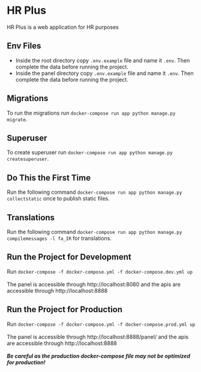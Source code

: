 # HR Plus
HR Plus is a web application for HR purposes

## Env Files
* Inside the root directory copy `.env.example` file and name it `.env`. Then complete the data before running the project.
* Inside the panel directory copy `.env.example` file and name it `.env`. Then complete the data before running the project.

## Migrations
To run the migrations run `docker-compose run app python manage.py migrate`.

## Superuser
To create superuser run `docker-compose run app python manage.py createsuperuser`.

## Do This the First Time
Run the following command `docker-compose run app python manage.py collectstatic` once to publish static files.

## Translations
Run the following command `docker-compose run app python manage.py compilemessages -l fa_IR` for translations.

## Run the Project for Development
Run `docker-compose -f docker-compose.yml -f docker-compose.dev.yml up`
<br><br>
The panel is accessible through http://localhost:8080 and the apis are accessible through http://localhost:8888

## Run the Project for Production
Run `docker-compose -f docker-compose.yml -f docker-compose.prod.yml up`
<br><br>
The panel is accessible through http://localhost:8888/panel/ and the apis are accessible through http://localhost:8888
<br><br>
___Be careful as the production docker-compose file may not be optimized for production!___

